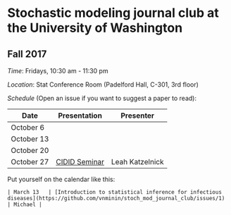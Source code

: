 # Stochastic modeling journal club at the University of Washington

## Fall 2017

*Time*: Fridays, 10:30 am - 11:30 pm

*Location*: Stat Conference Room (Padelford Hall, C-301, 3rd floor)

*Schedule* (Open an issue if you want to suggest a paper to read):

| Date | Presentation | Presenter |
|------|--------------|-----------|
| October 6 |  |  |
| October 13 |  |  |
| October 20 |  |  |
| October 27 | [CIDID Seminar](http://www.cidid.org/events/2017/10/27/cidid-seminar-leah-katzelnick) | Leah Katzelnick |



Put yourself on the calendar like this:
```
| March 13   | [Introduction to statistical inference for infectious diseases](https://github.com/vnminin/stoch_mod_journal_club/issues/1) | Michael |
```

